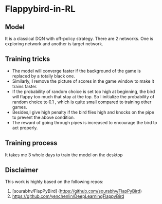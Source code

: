 #  Flappybird-in-RL

##  Model
It is a classical DQN with off-policy strategy. There are 2 networks. One is exploring network and another is target network.

## Training tricks
*  The model will converge faster if the background of the game is replaced by a totally black one. 
*  Similarly, I remove the picture of scores in the game window to make it trains faster.
* If the probability of random choice is set too high at beginning, the bird will flappy too much that stay at the top. So I initialize the probability of random choice to 0.1 , which is quite small compared to training other games.
* Besides,I give high penalty if the bird flies high and knocks on the pipe to prevent the above condition.
* The reward of going through pipes is increased to  encourage the bird to act properly.

## Training process
It takes me 3 whole days to train the model on the desktop

## Disclaimer
This work is highly based on the following repos:<br>
1. [sourabhv/FlapPyBird] (https://github.com/sourabhv/FlapPyBird)
2. https://github.com/yenchenlin/DeepLearningFlappyBird
